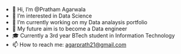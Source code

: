 - 👋 Hi, I’m @Pratham Agarwala
- 👀 I’m interested in Data Science
- 🌱 I’m currently working on my Data analaysis portfolio
- 🔮 My future aim is to become a Data engineer
- 🎓 Currently a 3rd year BTech student in Information Technology
- 📫 How to reach me: agarprath21@gmail.com

<!---
Pratham2108/Pratham2108 is a ✨ special ✨ repository because its `README.md` (this file) appears on your GitHub profile.
You can click the Preview link to take a look at your changes.
--->

